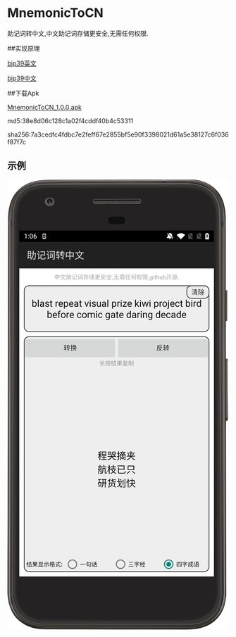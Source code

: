 # MnemonicToCN
助记词转中文,中文助记词存储更安全,无需任何权限.

##实现原理

[bip39英文](https://github.com/bitcoin/bips/blob/master/bip-0039/english.txt)

[bip39中文](https://github.com/bitcoin/bips/blob/master/bip-0039/chinese_simplified.txt)

##下载Apk

[MnemonicToCN_1.0.0.apk](https://github.com/wangyao5018/MnemonicToCN/releases/download/1.0.0/MnemonicToCN_1.0.0.apk)

md5:38e8d06c128c1a02f4cddf40b4c53311

sha256:7a3cedfc4fdbc7e2feff67e2855bf5e90f3398021d61a5e38127c6f036f87f7c

## 示例

![](example.png)
